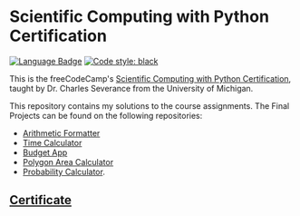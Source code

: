 # Scientific Computing with Python Certification

[![Language Badge](https://img.shields.io/badge/Python-3776AB?style=for-the-badge&logo=python&logoColor=white)](https://www.python.org/) [![Code style: black](https://img.shields.io/badge/code%20style-black-000000.svg?style=for-the-badge)](https://github.com/psf/black)

This is the freeCodeCamp's [Scientific Computing with Python Certification](https://www.freecodecamp.org/learn/scientific-computing-with-python/), taught by Dr. Charles Severance from the University of Michigan.

This repository contains my solutions to the course assignments.
The Final Projects can be found on the following repositories:
- [Arithmetic Formatter](https://github.com/renatosantos98/fCC-arithmetic-formatter)
- [Time Calculator](https://github.com/renatosantos98/fCC-time-calculator)
- [Budget App](https://github.com/renatosantos98/fCC-budget-app)
- [Polygon Area Calculator](https://github.com/renatosantos98/fCC-polygon-area-calculator)
- [Probability Calculator](https://github.com/renatosantos98/fCC-probability-calculator).

## [Certificate](https://www.freecodecamp.org/certification/renatosantos98/scientific-computing-with-python-v7)
